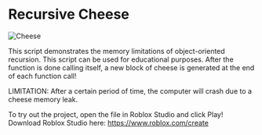 # Recursive Cheese
![Cheese](https://user-images.githubusercontent.com/77944679/189460289-dccafdb3-e027-423e-81c9-625836558c93.png)

This script demonstrates the memory limitations of object-oriented recursion. This script can be used for educational purposes. After the function is done calling itself, a new block of cheese is generated at the end of each function call!

LIMITATION: After a certain period of time, the computer will crash due to a cheese memory leak.

To try out the project, open the file in Roblox Studio and click Play!
Download Roblox Studio here: https://www.roblox.com/create
